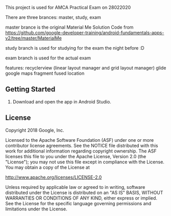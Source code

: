 This project is used for AMCA Practical Exam on 28022020

There are three brances: master, study, exam

master brance is the original Material Me Solution Code from https://github.com/google-developer-training/android-fundamentals-apps-v2/tree/master/MaterialMe

study branch is used for studying for the exam the night before :D

exam branch is used for the actual exam

features:
recyclerview (linear layout manager and grid layout manager)
glide
google maps
fragment
fused location

Getting Started
---------------

1. Download and open the app in Android Studio.

License
-------

Copyright 2018 Google, Inc.

Licensed to the Apache Software Foundation (ASF) under one or more contributor
license agreements.  See the NOTICE file distributed with this work for
additional information regarding copyright ownership.  The ASF licenses this
file to you under the Apache License, Version 2.0 (the "License"); you may not
use this file except in compliance with the License.  You may obtain a copy of
the License at

  http://www.apache.org/licenses/LICENSE-2.0

Unless required by applicable law or agreed to in writing, software
distributed under the License is distributed on an "AS IS" BASIS, WITHOUT
WARRANTIES OR CONDITIONS OF ANY KIND, either express or implied.  See the
License for the specific language governing permissions and limitations under
the License.
